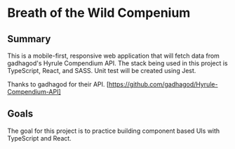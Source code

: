 # Breath of the Wild Compenium

## Summary
This is a mobile-first, responsive web application that  will fetch data from gadhagod's Hyrule Compendium API. The stack being used in this project is TypeScript, React, and SASS. Unit test will be created using Jest.

Thanks to gadhagod for their API. [https://github.com/gadhagod/Hyrule-Compendium-API]

## Goals

The goal for this project is to practice building component based UIs with TypeScript and React. 
